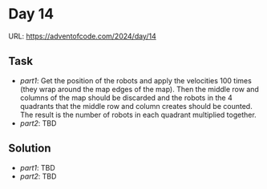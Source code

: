 # Day 14

URL: https://adventofcode.com/2024/day/14

## Task
* _part1_: Get the position of the robots and apply the velocities 100 times (they wrap around the map edges of the map). Then the middle row and columns of the map should be discarded and the robots in the 4 quadrants that the middle row and column creates should be counted. The result is the number of robots in each quadrant multiplied together.
* _part2_: TBD

## Solution
* _part1_: TBD
* _part2_: TBD
